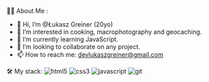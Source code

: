 👨‍💻 About Me :
- 👋 Hi, I’m @Łukasz Greiner (20yo)
- 👀 I’m interested in cooking, macrophotography and geocaching.
- 🌱 I’m currently learning JavaScript.
- 💞️ I’m looking to collaborate on any project.
- 📫 How to reach me: devlukaszgreiner@gmail.com

🛠️ My stack:
![html5](https://user-images.githubusercontent.com/27769893/202849284-affc6589-300e-4d2e-8748-31a40c91ee74.svg)
![css3](https://user-images.githubusercontent.com/27769893/202849287-0f9dfe29-384f-4fb6-8b4e-27ed6023a1d4.svg)
![javascript](https://user-images.githubusercontent.com/27769893/202849289-1888a035-b487-490d-96ea-5b74e4cbfcfb.svg)
![git](https://user-images.githubusercontent.com/27769893/202849291-0b6171db-9132-4ad6-8c80-811e04bd06a3.svg)

<!---
LukaszGreiner/LukaszGreiner is a ✨ special ✨ repository because its `README.md` (this file) appears on your GitHub profile.
You can click the Preview link to take a look at your changes.
--->
